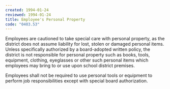 ```yaml
---
created: 1994-01-24
reviewed: 1994-01-24
title: Employee's Personal Property
code: "0403.53"
---
```


Employees are cautioned to take special care with personal property, as the district does not assume liability for lost, stolen or damaged personal items. Unless specifically authorized by a board-adopted written policy, the district is not responsible for personal property such as books, tools, equipment, clothing, eyeglasses or other such personal items which employees may bring to or use upon school district premises.

Employees shall not be required to use personal tools or equipment to perform job responsibilities except with special board authorization.
